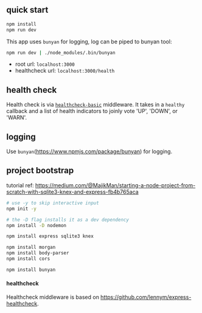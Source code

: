

## quick start

```sh
npm install
npm run dev
```

This app uses `bunyan` for logging, log can be piped to
bunyan tool:

```sh
npm run dev | ./node_modules/.bin/bunyan
```



- root url: `localhost:3000`
- healthcheck url: `localhost:3000/health`


## health check

Health check is via [`healthcheck-basic`](./healthcheck-basic.js) middleware.
It takes in a `healthy` callback and a list of health indicators to joinly vote
'UP', 'DOWN', or 'WARN'.


## logging

Use `bunyan`(https://www.npmjs.com/package/bunyan) for logging.


## project bootstrap

tutorial ref: 
https://medium.com/@MajikMan/starting-a-node-project-from-scratch-with-sqlite3-knex-and-express-fb4b765aca


```sh
# use -y to skip interactive input
npm init -y
```

```sh
# the -D flag installs it as a dev dependency
npm install -D nodemon 
```

```sh
npm install express sqlite3 knex

npm install morgan
npm install body-parser
npm install cors

npm install bunyan
```





#### healthcheck

Healthcheck middleware is based on https://github.com/lennym/express-healthcheck.

